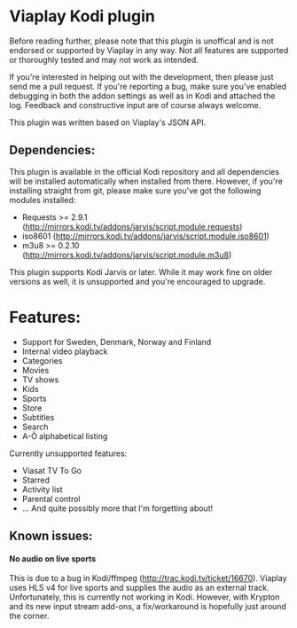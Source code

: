 ﻿# Viaplay Kodi plugin #
Before reading further, please note that this plugin is unoffical and is not endorsed or supported by Viaplay in any way. Not all features are supported or thoroughly tested and may not work as intended.

If you're interested in helping out with the development, then please just send me a pull request. If you're reporting a bug, make sure you've enabled debugging in both the addon settings as well as in Kodi and attached the log. Feedback and constructive input are of course always welcome.

This plugin was written based on Viaplay's JSON API.


## Dependencies: ##
This plugin is available in the official Kodi repository and all dependencies will be installed automatically when installed from there. However, if you're installing straight from git, please make sure you've got the following modules installed:
 * Requests >= 2.9.1 (http://mirrors.kodi.tv/addons/jarvis/script.module.requests)
 * iso8601 (http://mirrors.kodi.tv/addons/jarvis/script.module.iso8601)
 * m3u8 >= 0.2.10 (http://mirrors.kodi.tv/addons/jarvis/script.module.m3u8)

This plugin supports Kodi Jarvis or later. While it may work fine on older versions as well, it is unsupported and you're encouraged to upgrade.

# Features: #
 * Support for Sweden, Denmark, Norway and Finland
 * Internal video playback
 * Categories
 * Movies
 * TV shows
 * Kids
 * Sports
 * Store
 * Subtitles
 * Search
 * A-Ö alphabetical listing
 
Currently unsupported features:

 * Viasat TV To Go
 * Starred
 * Activity list
 * Parental control
 * ... And quite possibly more that I'm forgetting about!
 
## Known issues: ##
#### No audio on live sports ####
This is due to a bug in Kodi/ffmpeg (http://trac.kodi.tv/ticket/16670). Viaplay uses HLS v4 for live sports and supplies the audio as an external track. Unfortunately, this is currently not working in Kodi. However, with Krypton and its new input stream add-ons, a fix/workaround is hopefully just around the corner.
